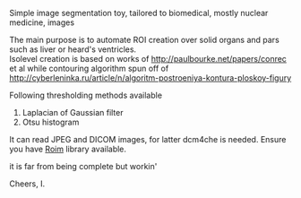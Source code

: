 
Simple image segmentation toy, tailored to biomedical, mostly nuclear medicine, images

The main purpose is to automate ROI creation over solid organs and pars such as liver or heard's ventricles.    
Isolevel creation is based on works of http://paulbourke.net/papers/conrec et al
while contouring algorithm spun off of 
http://cyberleninka.ru/article/n/algoritm-postroeniya-kontura-ploskoy-figury

Following thresholding methods available
1. Laplacian of Gaussian filter 
2. Otsu histogram              

It can read JPEG and DICOM images, for latter dcm4che is needed.
Ensure you have [Roim](ivli.github.com/roim) library available.   

it is far from being complete but workin' 

Cheers,
I.
